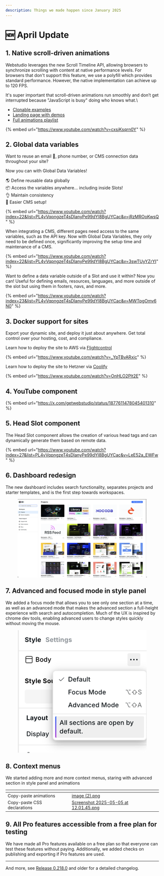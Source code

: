 ```yaml
---
description: Things we made happen since January 2025
---
```


# 🆕 April Update

## 1. Native scroll-driven animations

Webstudio leverages the new Scroll Timeline API, allowing browsers to synchronize scrolling with content at native performance levels. For browsers that don't support this feature, we use a polyfill which provides standard performance. However, the native implementation can achieve up to 120 FPS.

It's super important that scroll-driven animations run smoothly and don’t get interrupted because "JavaScript is busy" doing who knows what.\\

* [Clonable examples](https://webstudio.is/marketplace/templates/animations)
* [Landing page with demos](https://webstudio.is/scroll-driven-animations)
* [Full animations playlist](https://www.youtube.com/playlist?list=PL4vVqpngzeT5PIw14Re-_a3iJfawLdLk7)

{% embed url="https://www.youtube.com/watch?v=cxsjKsqrn0Y" %}

## 2. Global data variables

Want to reuse an email 📧, phone number, or CMS connection data throughout your site?

Now you can with Global Data Variables!

🌎 Define reusable data globally\
📦 Access the variables anywhere… including inside Slots!\
👌 Maintain consistency\
🫰 Easier CMS setup!

{% embed url="https://www.youtube.com/watch?index=22&list=PL4vVqpngzeT4sDlanyPe99dYl8BgUYCac&v=jRzMROoKwsQ" %}

When integrating a CMS, different pages need access to the same variables, such as the API key. Now with Global Data Variables, they only need to be defined once, significantly improving the setup time and maintenance of a CMS.

{% embed url="https://www.youtube.com/watch?index=22&list=PL4vVqpngzeT4sDlanyPe99dYl8BgUYCac&v=3swTUyYZrYI" %}

Want to define a data variable outside of a Slot and use it within? Now you can! Useful for defining emails, resources, languages, and more outside of the slot but using them in footers, navs, and more.

{% embed url="https://www.youtube.com/watch?index=23&list=PL4vVqpngzeT4sDlanyPe99dYl8BgUYCac&v=MWTpgOmv6N0" %}

## 3. Docker support for sites

Export your dynamic site, and deploy it just about anywhere. Get total control over your hosting, cost, and compliance.

Learn how to deploy the site to AWS via [Flightcontrol](https://www.flightcontrol.dev/)

{% embed url="https://www.youtube.com/watch?v=_YpTBvARxic" %}

Learn how to deploy the site to Hetzner via [Coolify](https://www.coolify.io/)

{% embed url="https://www.youtube.com/watch?v=OnHLO2Plt2E" %}

## 4. YouTube component

{% embed url="https://x.com/getwebstudio/status/1877611478045401310" %}

## 5. Head Slot component

The Head Slot component allows the creation of various head tags and can dynamically generate them based on remote data.

{% embed url="https://www.youtube.com/watch?index=27&list=PL4vVqpngzeT4sDlanyPe99dYl8BgUYCac&v=LeE52a_EWFw" %}

## 6. Dashboard redesign

The new dashboard includes search functionality, separates projects and starter templates, and is the first step towards workspaces.

<figure><img src="../.gitbook/assets/image.png" alt=""><figcaption></figcaption></figure>

## 7. Advanced and focused mode in style panel

We added a focus mode that allows you to see only one section at a time, as well as an advanced mode that makes the advanced section a full-height experience with search and autocompletion. Much of the UX is inspired by chrome dev tools, enabling advanced users to change styles quickly without moving the mouse.

<figure><img src="../.gitbook/assets/image (1).png" alt=""><figcaption></figcaption></figure>

## 8.  Context menus

We started adding more and more context menus, staring with  advanced section in style panel and animations

<table data-view="cards"><thead><tr><th></th><th data-hidden data-card-cover data-type="files"></th></tr></thead><tbody><tr><td>Copy-paste animations</td><td><a href="../.gitbook/assets/image (2).png">image (2).png</a></td></tr><tr><td>Copy-paste CSS declarations</td><td><a href="../.gitbook/assets/Screenshot 2025-05-05 at 12.01.45.png">Screenshot 2025-05-05 at 12.01.45.png</a></td></tr></tbody></table>

## 9. All Pro features accessible from a free plan for testing

We have made all Pro features available on a free plan so that everyone can test these features without paying. Additionally, we added checks on publishing and exporting if Pro features are used.

***

And more, see [Release 0.218.0](https://github.com/webstudio-is/webstudio/releases/tag/0.218.0) and older for a detailed changelog.
